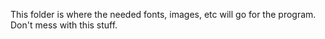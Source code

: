 This folder is where the needed fonts, images, etc will go for the program. Don't mess with this stuff.